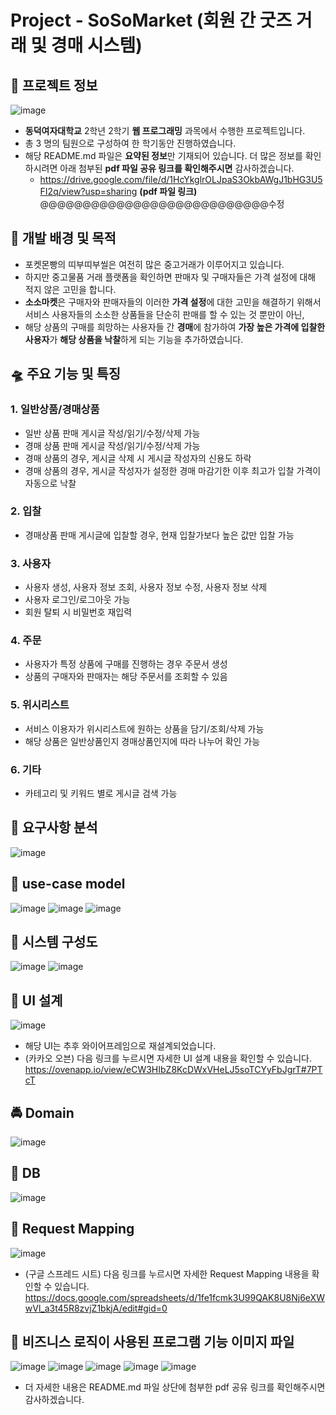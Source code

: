 # Project - SoSoMarket (회원 간 굿즈 거래 및 경매 시스템)

## 📌 프로젝트 정보

![image](https://github.com/BingBong1999/web-programming-team-project/assets/142529694/021c52e6-7715-451f-97dd-1bdbf7fb7f1c)

- **동덕여자대학교** 2학년 2학기 **웹 프로그래밍** 과목에서 수행한 프로젝트입니다.
- 총 3 명의 팀원으로 구성하여 한 학기동안 진행하였습니다.
- 해당 README.md 파일은 **요약된 정보**만 기재되어 있습니다. 더 많은 정보를 확인하시려면 아래 첨부된 **pdf 파일 공유 링크를 확인해주시면** 감사하겠습니다.
 	- https://drive.google.com/file/d/1HcYkglrOLJpaS3OkbAWgJ1bHG3U5FI2q/view?usp=sharing **(pdf 파일 링크)** @@@@@@@@@@@@@@@@@@@@@@@@@@@수정

## 🚀 개발 배경 및 목적

- 포켓몬빵의 띠부띠부씰은 여전히 많은 중고거래가 이루어지고 있습니다.
- 하지만 중고물품 거래 플랫폼을 확인하면 판매자 및 구매자들은 가격 설정에 대해 적지 않은 고민을 합니다.
- **소소마켓**은 구매자와 판매자들의 이러한 **가격 설정**에 대한 고민을 해결하기 위해서 서비스 사용자들의 소소한 상품들을 단순히 판매를 할 수 있는 것 뿐만이 아닌,
- 해당 상품의 구매를 희망하는 사용자들 간 **경매**에 참가하여 **가장 높은 가격에 입찰한 사용자**가 **해당 상품을 낙찰**하게 되는 기능을 추가하였습니다.

## 🛸 주요 기능 및 특징

### 1. 일반상품/경매상품

- 일반 상품 판매 게시글 작성/읽기/수정/삭제 가능
- 경매 상품 판매 게시글 작성/읽기/수정/삭제 가능
- 경매 상품의 경우, 게시글 삭제 시 게시글 작성자의 신용도 하락
- 경매 상품의 경우, 게시글 작성자가 설정한 경매 마감기한 이후 최고가 입찰 가격이 자동으로 낙찰 

### 2. 입찰

- 경매상품 판매 게시글에 입찰할 경우, 현재 입찰가보다 높은 값만 입찰 가능

### 3. 사용자

- 사용자 생성, 사용자 정보 조회, 사용자 정보 수정, 사용자 정보 삭제
- 사용자 로그인/로그아웃 가능
- 회원 탈퇴 시 비밀번호 재입력

### 4. 주문

- 사용자가 특정 상품에 구매를 진행하는 경우 주문서 생성
- 상품의 구매자와 판매자는 해당 주문서를 조회할 수 있음

### 5. 위시리스트

- 서비스 이용자가 위시리스트에 원하는 상품을 담기/조회/삭제 가능
- 해당 상품은 일반상품인지 경매상품인지에 따라 나누어 확인 가능

### 6. 기타

- 카테고리 및 키워드 별로 게시글 검색 가능

## 🛴 요구사항 분석

![image](https://github.com/BingBong1999/so-so-market/assets/142529694/c838a05e-afcc-4276-881e-2f1174a02e97)

## 🧭 use-case model

![image](https://github.com/BingBong1999/so-so-market/assets/142529694/6e30bd2d-8cda-4afa-b25f-cc2d68654bc3)
![image](https://github.com/BingBong1999/so-so-market/assets/142529694/2476b4e5-8dae-4783-9499-072b65d2d6d3)
![image](https://github.com/BingBong1999/so-so-market/assets/142529694/6e9d47d3-ef47-4379-a8d2-1836a4bc3cae)

## 🌊 시스템 구성도

![image](https://github.com/BingBong1999/so-so-market/assets/142529694/40dffbd6-904f-4e22-836c-a59552608046)
![image](https://github.com/BingBong1999/so-so-market/assets/142529694/8c0d25a5-4b8d-4937-812f-fe089474d27e)


## 🚝 UI 설계

![image](https://github.com/BingBong1999/so-so-market/assets/142529694/b1aeb27d-345d-4193-89ca-93c5765216f5)

- 해당 UI는 추후 와이어프레임으로 재설계되었습니다.
- (카카오 오븐) 다음 링크를 누르시면 자세한 UI 설계 내용을 확인할 수 있습니다. https://ovenapp.io/view/eCW3HIbZ8KcDWxVHeLJ5soTCYyFbJgrT#7PTcT

## 🚔 Domain

![image](https://github.com/BingBong1999/so-so-market/assets/142529694/b46ac8c2-cb79-45e7-a43b-5cd0019d92fe)

## 🐤 DB

![image](https://github.com/BingBong1999/so-so-market/assets/142529694/0b9ab447-af75-4537-ba82-40ce26456ef8)

## 🎈 Request Mapping

![image](https://github.com/BingBong1999/so-so-market/assets/142529694/3ae913d4-078c-4a09-a5be-8cd239a4d4b1)

- (구글 스프레드 시트) 다음 링크를 누르시면 자세한 Request Mapping 내용을 확인할 수 있습니다. https://docs.google.com/spreadsheets/d/1fe1fcmk3U99QAK8U8Nj6eXWwVl_a3t45R8zvjZ1bkjA/edit#gid=0

## 🎯 비즈니스 로직이 사용된 프로그램 기능 이미지 파일

![image](https://github.com/BingBong1999/so-so-market/assets/142529694/ac4b4148-e968-4b03-a867-0307c8cfbf26)
![image](https://github.com/BingBong1999/so-so-market/assets/142529694/63fc1c6d-ce44-422f-9a2f-df8bb1c030d5)
![image](https://github.com/BingBong1999/so-so-market/assets/142529694/2b99e457-94c3-4928-a527-1c988cecb3bf)
![image](https://github.com/BingBong1999/so-so-market/assets/142529694/a568828e-7430-46a3-8c63-aad55a347372)
![image](https://github.com/BingBong1999/so-so-market/assets/142529694/d8f49243-da56-44f0-babb-37e80ebd621e)

- 더 자세한 내용은 README.md 파일 상단에 첨부한 pdf 공유 링크를 확인해주시면 감사하겠습니다.
